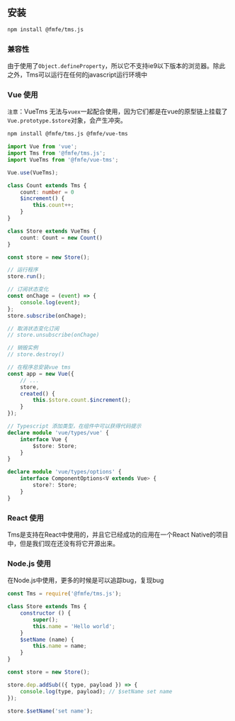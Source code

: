 ## 安装

```bash
npm install @fmfe/tms.js
```

### 兼容性
由于使用了`Object.defineProperty`，所以它不支持ie9以下版本的浏览器。除此之外，Tms可以运行在任何的javascript运行环境中


### Vue 使用
`注意`：VueTms 无法与`vuex`一起配合使用，因为它们都是在vue的原型链上挂载了`Vue.prototype.$store`对象，会产生冲突。
```bash
npm install @fmfe/tms.js @fmfe/vue-tms
```
```typescript
import Vue from 'vue';
import Tms from '@fmfe/tms.js';
import VueTms from '@fmfe/vue-tms';

Vue.use(VueTms);

class Count extends Tms {
    count: number = 0
    $increment() {
        this.count++;
    }
}

class Store extends VueTms {
    count: Count = new Count()
}

const store = new Store();

// 运行程序
store.run();

// 订阅状态变化
const onChage = (event) => {
    console.log(event);
};
store.subscribe(onChage);

// 取消状态变化订阅
// store.unsubscribe(onChage)

// 销毁实例
// store.destroy()

// 在程序总安装vue tms
const app = new Vue({
    // ...
    store,
    created() {
        this.$store.count.$increment();
    }
});

// Typescript 添加类型，在组件中可以获得代码提示
declare module 'vue/types/vue' {
    interface Vue {
        $store: Store;
    }
}

declare module 'vue/types/options' {
    interface ComponentOptions<V extends Vue> {
        store?: Store;
    }
}
```

### React 使用
Tms是支持在React中使用的，并且它已经成功的应用在一个React Native的项目中，但是我们现在还没有将它开源出来。

### Node.js 使用
在Node.js中使用，更多的时候是可以追踪bug，复现bug
```javascript
const Tms = require('@fmfe/tms.js');

class Store extends Tms {
    constructor () {
        super();
        this.name = 'Hello world';
    }
    $setName (name) {
        this.name = name;
    }
}

const store = new Store();

store.dep.addSub(({ type, payload }) => {
    console.log(type, payload); // $setName set name
});

store.$setName('set name');

```